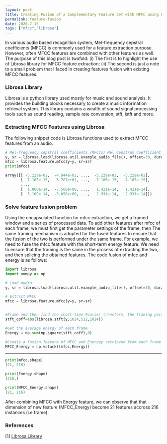 ```yaml
---
layout: post
title: Creating Fusion of a Complementary Feature Set with MFCC using Librosa
permalink: feature-fusion
date: 2020-7-15
tags: ["mfcc","librosa"]
---
```



In various audio based recognition system, Mel-frequency cepstral coefficients (MFCC) is commonly used for a feature extraction purpose.
However, often MFCC features are combined with other features as well. 
The purpose of this blog post is twofold:  (i) The first is to highlight the use of Librosa library for MFCC feature extraction; (ii) The second is just a note to a small problem that I faced in creating features fusion with existing MFCC features.


### Librosa Library

Librosa is a python library used mostly for music and sound analysis. It provides the building blocks necessary to create a music information retrieval system. This library contains a wealth of sound signal processing tools such as sound reading, sample rate conversion, stft, istft and more.

### Extracting MFCC Features using Librosa

The following snippet code is Librosa functions used to extract MFCC features from an audio.

```python
# Mel-frequency cepstral coefficients (MFCCs) Mel Cepstrum Coefficient
y, sr = librosa.load(librosa.util.example_audio_file(), offset=30, duration=5)
mfcc = librosa.feature.mfcc(y=y, sr=sr)
print(mfcc)

array([[ -5.229e+02,  -4.944e+02, ...,  -5.229e+02,  -5.229e+02],
       [  7.105e-15,   3.787e+01, ...,  -7.105e-15,  -7.105e-15],
       ...,
       [  1.066e-14,  -7.500e+00, ...,   1.421e-14,   1.421e-14],
       [  3.109e-14,  -5.058e+00, ...,   2.931e-14,   2.931e-14]])
```

### Solve feature fusion problem

Using the encapsulated function for mfcc extraction, we get a framed window and a series of processed data. To add other features after mfcc of each frame, we must first get the parameter settings of the frame, then The same framing mechanism is adopted for the fused features to ensure that the fusion of the two is performed under the same frame. For example, we need to fuse the mfcc feature with the short-term energy feature. We need to ensure that the framing is the same in the process of extracting the two, and then splicing the obtained features. The code fusion of mfcc and energy is as follows:

```python
import librosa
import numpy as np

# Load Audio
y, sr = librosa.load(librosa.util.example_audio_file(), offset=30, duration=5)

# Extract MFCC
mfcc = librosa.feature.mfcc(y=y, sr=sr)


#Frame and then find the short-time Fourier transform, the framing parameters are the same as the logarithmic energy mel filter bank parameters.
stft_coff=abs(librosa.stft(y,1024,512,1024)) 

#Get the average energy of each frame
Energy = np.sum(np.square(stft_coff),0)

#Create a fusion feature of MFCC and Enerygy retrieved from each frame with the short-term energy 
MFCC_Energy = np.vstack((mfcc,Energy)) 
```
------

```python
print(mfcc.shape)
(21, 216)

print(Energy.shape)
(216,)

print(MFCC_Energy.shape)
(21, 216)
```
After combining MFCC with Energy feature, we can observe that that dimension of new feature (MFCC_Energy) become 21 features accross 216 instances (i.e frame).


### References

[1] [Librosa Library](https://github.com/librosa/librosa)
